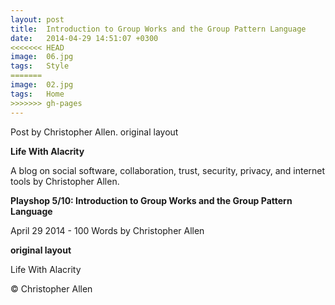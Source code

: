 ```yaml
---
layout: post
title:  Introduction to Group Works and the Group Pattern Language
date:   2014-04-29 14:51:07 +0300
<<<<<<< HEAD
image:  06.jpg
tags:   Style
=======
image:  02.jpg
tags:   Home
>>>>>>> gh-pages
---
```


Post by Christopher Allen. original layout


**Life With Alacrity**

A blog on social software, collaboration, trust, security, privacy, and internet tools by Christopher Allen.

**Playshop 5/10: Introduction to Group Works and the Group Pattern Language**

April 29 2014 - 100 Words
by Christopher Allen

**original layout**

Life With Alacrity

© Christopher Allen
